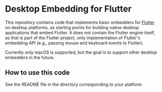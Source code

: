 # Desktop Embedding for Flutter

This repository contains code that implements basic embedders for
[Flutter](https://github.com/flutter/flutter) on desktop platforms, as starting
points for building native desktop applications that embed Flutter. It does not
contain the Flutter engine itself, as that is part of the Flutter project, only
implementation of Flutter's embedding API (e.g., passing mouse and keyboard
events to Flutter).

Currently only macOS is supported, but the goal is to support other desktop
embedders in the future.

## How to use this code

See the README file in the directory corresponding to your platform.
